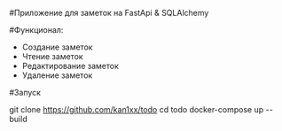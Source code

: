 #Приложение для заметок на FastApi & SQLAlchemy

#Функционал:
- Создание заметок
- Чтение заметок
- Редактирование заметок
- Удаление заметок

#Запуск

git clone https://github.com/kan1xx/todo
cd todo
docker-compose up  --build
